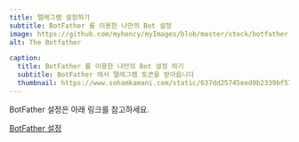 ```yaml
---
title: 텔레그램 설정하기
subtitle: BotFather 를 이용한 나만의 Bot 설정 
image: https://github.com/myhency/myImages/blob/master/stock/botfather.png?raw=true
alt: The Botfather

caption:
  title: BotFather 를 이용한 나만의 Bot 설정 하기
  subtitle: BotFather 에서 텔레그램 토큰을 받아옵니다
  thumbnail: https://www.sohamkamani.com/static/637dd25745eed9b2339bf5700103ff6b/8ff1e/header.png
---
```

BotFather 설정은 아래 링크를 참고하세요.

[BotFather 설정](https://blog.cosmosfarm.com/archives/1070/%ED%85%94%EB%A0%88%EA%B7%B8%EB%9E%A8-%EB%B4%87-telegram-bot-%EB%A7%8C%EB%93%A4%EA%B8%B0/)

